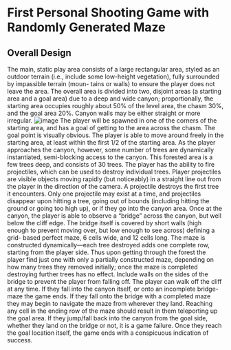 # First Personal Shooting Game with Randomly Generated Maze
## Overall Design
The main, static play area consists of a large rectangular area, styled as an outdoor terrain (i.e., include some low-height vegetation), fully surrounded by impassible terrain (moun- tains or walls) to ensure the player does not leave the area. The overall area is divided into two, disjoint areas (a starting area and a goal area) due to a deep and wide canyon; proportionally, the starting area occupies roughly about 50% of the level area, the chasm 30%, and the goal area 20%. Canyon walls may be either straight or more irregular.
![image](https://user-images.githubusercontent.com/68981504/148132574-c7099bb9-ab95-4c31-8964-47f5d16c1a0c.png)
The player will be spawned in one of the corners of the starting area, and has a goal of getting to the area across the chasm. The goal point is visually obvious. The player is able to move around freely in the starting area, at least within the first 1/2 of the starting area. As the player approaches the canyon, however, some number of trees are dynamically instantiated, semi-blocking access to the canyon. This forested area is a few trees deep, and consists of 30 trees.
The player has the ability to fire projectiles, which can be used to destroy individual trees. Player projectiles are visible objects moving rapidly (but noticeably) in a straight line out from the player in the direction of the camera. A projectile destroys the first tree it encounters. Only one projectile may exist at a time, and projectiles disappear upon hitting a tree, going out of bounds (including hitting the ground or going too high up), or if they go into the canyon area.
Once at the canyon, the player is able to observe a “bridge” across the canyon, but well below the cliff edge. The bridge itself is covered by short walls (high enough to prevent moving over, but low enough to see across) defining a grid- based perfect maze, 6 cells wide, and 12 cells long. The maze is constructed dynamically—each tree destroyed adds one complete row, starting from the player side. Thus upon getting through the forest the player find just one with only a partially constructed maze, depending on how many trees they removed initially; once the maze is completed destroying further trees has no effect. Include walls on the sides of the bridge to prevent the player from falling off.
The player can walk off the cliff at any time. If they fall into the canyon itself, or onto an incomplete bridge-maze the game ends. If they fall onto the bridge with a completed maze they may begin to navigate the maze from wherever they land. Reaching any cell in the ending row of the maze should result in them teleporting up the goal area. If they jump/fall back into the canyon from the goal side, whether they land on the bridge or not, it is a game failure. Once they reach the goal location itself, the game ends with a conspicuous indication of success.
